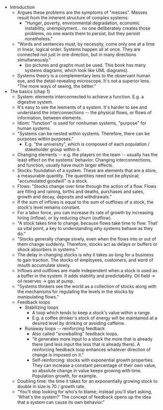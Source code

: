 * Introduction
  * Argues these problems are the symptoms of "messes". Messes result from the inherent structure of
    complex systems:
    * "Hunger, poverty, environmental degradation, economic instability, unemployment... no one
      deliberately creates those problems, no one wants them to persist, but they persist
      nonetheless."
  * "Words and sentences must, by necessity, come only one at a time in linear, logical order.
    Systems happen all at once. They are connected not just in one direction, but in many directions
    simultaneously."
    * (so pictures and graphs must be used. This book has many systems diagrams, which look like
      UML diagrams).
  * Systems theory is a complementary lens to the observant human eye, and the detail-revealing
    microscope. It's not a superior lens. "The more ways of seeing, the better."
* The basics (chap 1)
  * System: elements interconnected to achieve a function. E.g. a digestive system.
  * It's easy to see the leements of a system. It's harder to see and understand the
    interconnections -- the physical flows, or flows of information, between elements.
  * Idiom: "function" is used for nonhuman systems, "purpose" for human systems.
  * "Systems can be nested within systems. Therefore, there can be purposes within purposes."
    * E.g. "the university", which is composed of each population / stakeholder group within it.
  * Changing elements -- e.g. the players on the team -- usually has the least effect on the
    systems' behavior. Changing interconnections, and function, usually have much larger effects.
  * Stocks: foundation of a system. These are elements that are a store, a measurable quantity. The
    quantities need not be physical; "accumulated goodwill" is a stock.
  * Flows: "Stocks change over time through the action of a flow. Flows are filling and raining,
    births and deaths, purchases and sales, growth and decay, deposits and withdrawals."
  * If the sum of inflows is equal to the sum of outflows of a stock, the stock's level remains
    constant.
  * For a labor force, you can increase its rate of growth by increasing hiring (inflow), or by
    reducing churn (outflow).
  * "A stock takes time to change, because flows take time to flow. That' sa vital point, a key to
    understanding why systems behave as they do."
  * "Stocks generally change slowly, even when the flows into or out of them change suddenly.
    Therefore, stocks act as delays or buffers or shock absorbers in systems."
  * The delay in changing stocks is why it takes so long for a business to gain traction. The stocks
    of employees, customers, and word of mouth accumulate slowly.
  * Inflows and outflows are made independent when a stock is used as a buffer in the system. It
    adds stability and predictability. Oil field -> oil reserves -> gas at pump.
  * "Systems thinkers see the world as a collection of stocks along with the mechanisms for
    regulating the levels in the stocks by manipulating flows."
  * Feedback loops
    * Stabilizing loops
      * A loop which tends to keep a stock's value within a range.
      * E.g. a coffee drinker's stock of energy will be maintained at a desired level by drinking or
        avoiding caffeine.
    * Runaway loops -- reinforcing feedback
      * Also called "snowballing" feedback loops.
      * "It generates more input to a stock the more that is already there (and less input the less
        that is already there). A reinforcing feedback loop enhances whatever direction of change is
        imposed on it."
      * Self-reinforcing: stocks with exponential growth properties. They can increase a constant
        percentage of their own value, so absolute change in value keeps growing with time. Population growth,
        for example.
  * Doubling time: the time it takes for an exponentially growing stock to double in size is 70 /
    growth rate.
  * "You'll stop looking for who's to blame; instead you'll start asking, 'What's the system?' The
    concept of feedback opens up the idea that a system can cause its own behavior."
